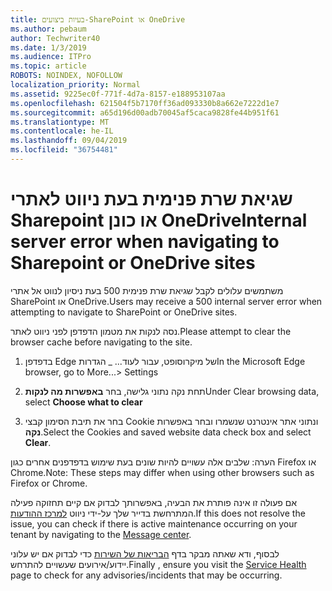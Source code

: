 ```yaml
---
title: בעיות ביצועים-SharePoint או OneDrive
ms.author: pebaum
author: Techwriter40
ms.date: 1/3/2019
ms.audience: ITPro
ms.topic: article
ROBOTS: NOINDEX, NOFOLLOW
localization_priority: Normal
ms.assetid: 9225ec0f-771f-4d7a-8157-e188953107aa
ms.openlocfilehash: 621504f5b7170ff36ad093330b8a662e7222d1e7
ms.sourcegitcommit: a65d196d00adb70045af5caca9828fe44b951f61
ms.translationtype: MT
ms.contentlocale: he-IL
ms.lasthandoff: 09/04/2019
ms.locfileid: "36754481"
---
```

# <a name="internal-server-error-when-navigating-to-sharepoint-or-onedrive-sites"></a><span data-ttu-id="71896-102">שגיאת שרת פנימית בעת ניווט לאתרי Sharepoint או כונן OneDrive</span><span class="sxs-lookup"><span data-stu-id="71896-102">Internal server error when navigating to Sharepoint or OneDrive sites</span></span>

<span data-ttu-id="71896-103">משתמשים עלולים לקבל שגיאת שרת פנימית 500 בעת ניסיון לנווט אל אתרי SharePoint או OneDrive.</span><span class="sxs-lookup"><span data-stu-id="71896-103">Users may receive a 500 internal server error when attempting to navigate to SharePoint or OneDrive sites.</span></span> 

<span data-ttu-id="71896-104">נסה לנקות את מטמון הדפדפן לפני ניווט לאתר.</span><span class="sxs-lookup"><span data-stu-id="71896-104">Please attempt to clear the browser cache before navigating to the site.</span></span>


1. <span data-ttu-id="71896-105">בדפדפן Edge של מיקרוסופט, עבור לעוד... _ הגדרות</span><span class="sxs-lookup"><span data-stu-id="71896-105">In the Microsoft Edge browser, go to More...> Settings</span></span>

2. <span data-ttu-id="71896-106">תחת נקה נתוני גלישה, בחר **באפשרות מה לנקות**</span><span class="sxs-lookup"><span data-stu-id="71896-106">Under Clear browsing data, select **Choose what to clear**</span></span>

3. <span data-ttu-id="71896-107">בחר את תיבת הסימון קבצי Cookie ונתוני אתר אינטרנט שנשמרו ובחר באפשרות **נקה**.</span><span class="sxs-lookup"><span data-stu-id="71896-107">Select the Cookies and saved website data check box and select **Clear**.</span></span>

<span data-ttu-id="71896-108">הערה: שלבים אלה עשויים להיות שונים בעת שימוש בדפדפנים אחרים כגון Firefox או Chrome.</span><span class="sxs-lookup"><span data-stu-id="71896-108">Note: These steps may differ when using other browsers such as Firefox or Chrome.</span></span>

<span data-ttu-id="71896-109">אם פעולה זו אינה פותרת את הבעיה, באפשרותך לבדוק אם קיים תחזוקה פעילה המתרחשת בדייר שלך על-ידי ניווט [למרכז ההודעות](https://portal.office.com/adminportal/home#/MessageCenter).</span><span class="sxs-lookup"><span data-stu-id="71896-109">If this does not resolve the issue, you can check if there is active maintenance occurring on your tenant by navigating to the [Message center](https://portal.office.com/adminportal/home#/MessageCenter).</span></span>

<span data-ttu-id="71896-110">לבסוף, ודא שאתה מבקר בדף [הבריאות של השירות](https://portal.office.com/adminportal/home#/servicehealth) כדי לבדוק אם יש עלוני יידוע/אירועים שעשויים להתרחש.</span><span class="sxs-lookup"><span data-stu-id="71896-110">Finally , ensure you visit the [Service Health](https://portal.office.com/adminportal/home#/servicehealth) page to check for any advisories/incidents that may be occurring.</span></span>

